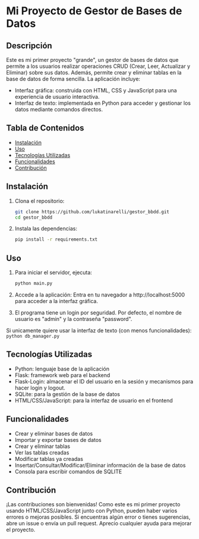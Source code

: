 # Mi Proyecto de Gestor de Bases de Datos

## Descripción
Este es mi primer proyecto "grande", un gestor de bases de datos que permite a los usuarios realizar operaciones CRUD (Crear, Leer, Actualizar y Eliminar) sobre sus datos. Además, permite crear y eliminar tablas en la base de datos de forma sencilla. La aplicación incluye:

 - Interfaz gráfica: construida con HTML, CSS y JavaScript para una experiencia de usuario interactiva.
 - Interfaz de texto: implementada en Python para acceder y gestionar los datos mediante comandos directos.

## Tabla de Contenidos
- [Instalación](#instalación)
- [Uso](#uso)
- [Tecnologías Utilizadas](#tecnologías-utilizadas)
- [Funcionalidades](#funcionalidades)
- [Contribución](#contribución)


## Instalación
1. Clona el repositorio:
   ```bash
   git clone https://github.com/lukatinarelli/gestor_bbdd.git
   cd gestor_bbdd

2. Instala las dependencias:
    ```bash
    pip install -r requirements.txt

## Uso
1. Para iniciar el servidor, ejecuta:
    ```bash
    python main.py

2. Accede a la aplicación: Entra en tu navegador a http://localhost:5000 para acceder a la interfaz gráfica.

3. El programa tiene un login por seguridad. Por defecto, el nombre de usuario es "admin" y la contraseña "password".


Si unicamente quiere usar la interfaz de texto (con menos funcionalidades):
    ```python db_manager.py```


## Tecnologías Utilizadas
 - Python: lenguaje base de la aplicación
 - Flask: framework web para el backend
 - Flask-Login: almacenar el ID del usuario en la sesión y mecanismos para hacer login y logout.
 - SQLite: para la gestión de la base de datos
 - HTML/CSS/JavaScript: para la interfaz de usuario en el frontend


## Funcionalidades
 - Crear y eliminar bases de datos
 - Importar y exportar bases de datos
 - Crear y eliminar tablas
 - Ver las tablas creadas
 - Modificar tablas ya creadas
 - Insertar/Consultar/Modificar/Eliminar información de la base de datos
 - Consola para escribir comandos de SQLITE


## Contribución
¡Las contribuciones son bienvenidas! Como este es mi primer proyecto usando HTML/CSS/JavaScript junto con Python, pueden haber varios errores o mejoras posibles. Si encuentras algún error o tienes sugerencias, abre un issue o envía un pull request. Aprecio cualquier ayuda para mejorar el proyecto.